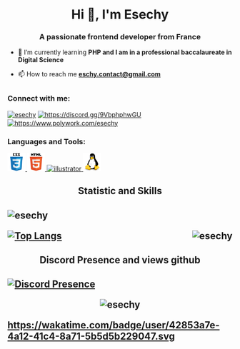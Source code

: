 <h1 align="center">Hi 👋, I'm Esechy</h1>
<h3 align="center">A passionate frontend developer from France</h3>


- 🌱 I’m currently learning **PHP and I am in a professional baccalaureate in Digital Science**

- 📫 How to reach me **eschy.contact@gmail.com**
<h2 align="center"><h2>
<h3 align="left">Connect with me:</h3>
<p align="left">
<a href="https://twitter.com/esechy" target="blank"><img align="center" src="https://raw.githubusercontent.com/rahuldkjain/github-profile-readme-generator/master/src/images/icons/Social/twitter.svg" alt="esechy" height="30" width="40" /></a>
<a href="https://discord.gg/https://discord.gg/9VbphphwGU" target="blank"><img align="center" src="https://raw.githubusercontent.com/rahuldkjain/github-profile-readme-generator/master/src/images/icons/Social/discord.svg" alt="https://discord.gg/9VbphphwGU" height="30" width="40" /></a>
<a href="/https://www.polywork.com/esechy" target="blank"><img align="center" src="https://raw.githubusercontent.com/rahuldkjain/github-profile-readme-generator/master/src/images/icons/Social/rss.svg" alt="https://www.polywork.com/esechy" height="30" width="40" /></a>
</p>



<h3 align="left">Languages and Tools:</h3>
<p align="left"> <a href="https://www.w3schools.com/css/" target="_blank" rel="noreferrer"> <img src="https://raw.githubusercontent.com/devicons/devicon/master/icons/css3/css3-original-wordmark.svg" alt="css3" width="40" height="40"/> </a> <a href="https://www.w3.org/html/" target="_blank" rel="noreferrer"> <img src="https://raw.githubusercontent.com/devicons/devicon/master/icons/html5/html5-original-wordmark.svg" alt="html5" width="40" height="40"/> </a> <a href="https://www.adobe.com/in/products/illustrator.html" target="_blank" rel="noreferrer"> <img src="https://www.vectorlogo.zone/logos/adobe_illustrator/adobe_illustrator-icon.svg" alt="illustrator" width="40" height="40"/> </a> <a href="https://www.linux.org/" target="_blank" rel="noreferrer"> <img src="https://raw.githubusercontent.com/devicons/devicon/master/icons/linux/linux-original.svg" alt="linux" width="40" height="40"/> </a> </p>



<h2 align="center"> Statistic and Skills <h2>
<p>&nbsp;<img align="left" src="https://github-readme-stats.vercel.app/api?username=esechy&show_icons=true&locale=en" alt="esechy" /></p> <p><img align="right" src="https://github-readme-streak-stats.herokuapp.com/?user=esechy&" alt="esechy" /></p>


[![Top Langs](https://github-readme-stats.vercel.app/api/top-langs/?username=Esechy)](https://github.com/Esechy/Esechy)



<h2 align="center"> Discord Presence and views github<h2>

[![Discord Presence](https://lanyard.cnrad.dev/api/515936835944448020)](https://discord.com/users/515936835944448020)


<p align="center"> <img src="https://komarev.com/ghpvc/?username=esechy&label=Profile%20views&color=0e75b6&style=flat" alt="esechy" /></p>


https://wakatime.com/badge/user/42853a7e-4a12-41c4-8a71-5b5d5b229047.svg
